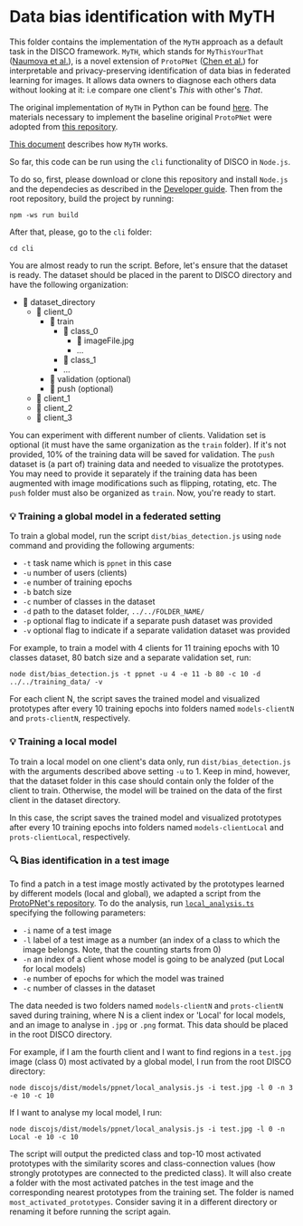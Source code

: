 # Data bias identification with MyTH

This folder contains the implementation of the `MyTH` approach as a default task in the DISCO framework. `MyTH`, which stands for `MyThisYourThat` ([Naumova et al.](https://github.com/EPFLiGHT/MyTH)), is a novel extension of `ProtoPNet` ([Chen et al.](https://arxiv.org/abs/1806.10574)) for interpretable and privacy-preserving identification of data bias in federated learning for images. It allows data owners to diagnose each others data without looking at it: i.e compare one client's _This_ with other's _That_.

The original implementation of `MyTH` in Python can be found [here](https://github.com/EPFLiGHT/MyTH).
The materials necessary to implement the baseline original `ProtoPNet` were adopted from [this repository](https://github.com/cfchen-duke/ProtoPNet).

[This document](./MyTH.md) describes how `MyTH` works.

So far, this code can be run using the `cli` functionality of DISCO in `Node.js`. 

To do so, first, please download or clone this repository and install `Node.js` and the dependecies as described in the [Developer guide](../../../../DEV.md). Then from the root repository, build the project by running:
````
npm -ws run build
````
After that, please, go to the `cli` folder:
````
cd cli
````
You are almost ready to run the script. Before, let's ensure that the dataset is ready. The dataset should be placed in the parent to DISCO directory and have the following organization:
- 📁 dataset_directory
  - 📁 client_0
    - 📁 train
      - 📁 class_0
        - 📄 imageFile.jpg
        - ...
      - 📁 class_1 
      - ...
    - 📁 validation (optional)
    - 📁 push (optional)
  - 📁 client_1
  - 📁 client_2
  - 📁 client_3

You can experiment with different number of clients. Validation set is optional (it must have the same organization as the `train` folder). If it's not provided, 10% of the training data will be saved for validation. The `push` dataset is (a part of) training data and needed to visualize the prototypes. You may need to provide it separately if the training data has been augmented with image modifications such as flipping, rotating, etc. The `push` folder must also be organized as `train`.
Now, you're ready to start.

### 💡 Training a global model in a federated setting

To train a global model, run the script `dist/bias_detection.js` using `node` command and providing the following arguments:

- `-t` task name which is `ppnet` in this case
- `-u` number of users (clients)
- `-e` number of training epochs
- `-b` batch size
- `-c` number of classes in the dataset
- `-d` path to the dataset folder, `../../FOLDER_NAME/`
- `-p` optional flag to indicate if a separate push dataset was provided
- `-v` optional flag to indicate if a separate validation dataset was provided

For example, to train a model with 4 clients for 11 training epochs with 10 classes dataset, 80 batch size and a separate validation set, run:
````
node dist/bias_detection.js -t ppnet -u 4 -e 11 -b 80 -c 10 -d ../../training_data/ -v
`````
For each client N, the script saves the trained model and visualized prototypes after every 10 training epochs into folders named `models-clientN` and `prots-clientN`, respectively.

### 💡 Training a local model

To train a local model on one client's data only, run `dist/bias_detection.js` with the arguments described above setting `-u` to 1. Keep in mind, however, that the dataset folder in this case should contain only the folder of the client to train. Otherwise, the model will be trained on the data of the first client in the dataset directory. 

In this case, the script saves the trained model and visualized prototypes after every 10 training epochs into folders named `models-clientLocal` and `prots-clientLocal`, respectively.

### 🔍 Bias identification in a test image

To find a patch in a test image mostly activated by the prototypes learned by different models (local and global), we adapted a script from the [ProtoPNet's repository](https://github.com/cfchen-duke/ProtoPNet). To do the analysis, run [`local_analysis.ts`](local_analysis.ts) specifying the following parameters:

- `-i` name of a test image
- `-l` label of a test image as a number (an index of a class to which the image belongs. Note, that the counting starts from 0)
- `-n` an index of a client whose model is going to be analyzed (put Local for local models)
- `-e` number of epochs for which the model was trained
- `-c` number of classes in the dataset

The data needed is two folders named `models-clientN` and `prots-clientN` saved during training, where N is a client index or 'Local' for local models, and an image to analyse in `.jpg` or `.png` format. This data should be placed in the root DISCO directory.

For example, if I am the fourth client and I want to find regions in a `test.jpg` image (class 0) most activated by a global model, I run from the root DISCO directory:
`````
node discojs/dist/models/ppnet/local_analysis.js -i test.jpg -l 0 -n 3 -e 10 -c 10
`````
If I want to analyse my local model, I run:
`````
node discojs/dist/models/ppnet/local_analysis.js -i test.jpg -l 0 -n Local -e 10 -c 10
`````
The script will output the predicted class and top-10 most activated prototypes with the similarity scores and class-connection values (how strongly prototypes are connected to the predicted class). It will also create a folder with the most activated patches in the test image and the corresponding nearest prototypes from the training set. The folder is named `most_activated_prototypes`. Consider saving it in a different directory or renaming it before running the script again.